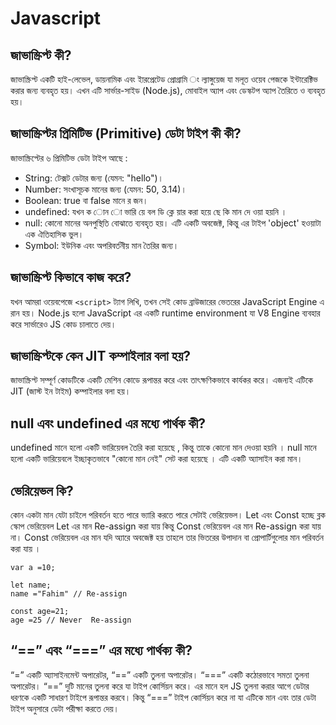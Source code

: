 # Javascript


## জাভাস্ক্রিপ্ট কী?
জাভাস্ক্রিপ্ট একটি হাই-লেভেল, ডায়নামিক এবং ইারপ্রেটেড প্রোগ্রামি ং ল্যাঙ্গুয়েজ যা মলূত ওয়েব পেজকে ইন্টারেক্টিভ করার জন্য ব্যবহৃত হয়। এখন এটি সার্ভার-সাইড (Node.js), মোবাইল অ্যাপ এবং ডেস্কটপ অ্যাপ তৈরিতে ও ব্যবহৃত হয়।  


## জাভাস্ক্রিপ্টর প্রিমিটিভ (Primitive) ডেটা টাইপ কী কী?
জাভাস্ক্রিপ্টের ৬ প্রিমিটিভ ডেটা টাইপ আছে :
  -  String: টেক্সট ডেটার জন্য (যেমন: "hello")। 
  -  Number: সংখাসূচক মানের জন্য (যেমন: 50, 3.14)।
  -  Boolean: true বা false মানে র জন।
  - undefined: যখন ক োন ো ভারি য়ে বল ডি ক্লে য়ার করা হয়ে ছে কি  মান দে ওয়া হয়নি ।
  - null: কোনো মানের অনপুস্থিতি বোঝাতে ব্যবহৃত হয়। এটি একটি অবজেক্ট, কিন্তু এর টাইপ 'object' হওয়াটা এক ঐতিহাসিক ভুল।
 -  Symbol: ইউনিক এবং অপরিবর্তনীয় মান তৈরির জন্য।



## জাভাস্ক্রিপ্ট কিভাবে কাজ করে?
যখন আমরা ওয়েবপেজে ```<script>``` ট্যাগ লিখি, তখন সেই কোড ব্রাউজারের ভেতরের JavaScript Engine এ রান হয়।
Node.js হলো JavaScript এর একটি runtime environment যা V8 Engine ব্যবহার করে সার্ভারেও JS কোড চালাতে দেয়।

## জাভাস্ক্রিপ্টকে কেন JIT কম্পাইলার বলা হয়?
জাভাস্ক্রিপ্ট সম্পূর্ণ কোডটিকে একটি মেশিন কোডে রূপান্তর করে এবং তাৎক্ষণিকভাবে কার্যকর করে।
এজন্যই এটিকে JIT (জাস্ট ইন টাইম) কম্পাইলার বলা হয়।

## null এবং undefined এর মধ্যে পার্থক কী?
undefined মানে হলো একটি ভারিয়েবল তৈরি করা হয়েছে , কিন্তু তাকে কোনো  মান দেওয়া হয়নি ।
null মানে হলো একটি ভারিয়েবলে ইচ্ছাকৃতভাবে "কোনো মান নেই" সেট করা হয়েছে । এটি একটি অ্যাসাইন করা মান।


## ভেরিয়েভল কি?
কোন একটা মান যেটা চাইলে পরিবর্তন হতে পারে ভ্যারি করতে পারে সেটাই ভেরিয়েভল।
Let এবং Const হচ্ছে ব্লক স্কোপ ভেরিয়েবল  Let এর মান Re-assign করা যায় কিন্তু Const ভেরিয়েবল এর মান Re-assign করা যায় না।
Const ভেরিয়েবল এর মান যদি অ্যারে অবজেক্ট হয়  তাহলে তার ভিতরের উপাদান বা প্রোপার্টিগুলোর মান পরিবর্তন করা যায় ।
```
var a =10;

let name;
name ="Fahim" // Re-assign

const age=21;
age =25 // Never  Re-assign

 ```

## “==” এবং “===” এর মধ্যে পার্থক্য কী?
“=” একটি অ্যাসাইনমেন্ট অপারেটর, “==” একটি তুলনা অপারেটর। “===” একটি কঠোরভাবে সমতা তুলনা অপারেটর। “==” দুটি মানের তুলনা করে যা টাইপ কোর্সিয়ন করে। এর মানে হল JS তুলনা করার আগে ডেটার ধরণকে একটি সাধারণ টাইপে রূপান্তর করবে। কিন্তু “===” টাইপ কোর্সিয়ন করে না যা এটিকে মান এবং তার
ডেটা টাইপ অনুসারে ডেটা পরীক্ষা করতে দেয়।

